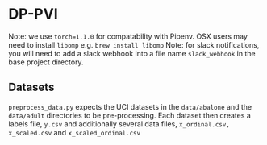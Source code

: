 # DP-PVI

Note: we use `torch=1.1.0` for compatability with Pipenv.
  OSX users may need to install `libomp` e.g. `brew install libomp`
Note: for slack notifications, you will need to add a slack webhook into a file name `slack_webhook` in the base project directory.

## Datasets
`preprocess_data.py` expects the UCI datasets in the `data/abalone` and the `data/adult` directories to be pre-processing. Each dataset then creates a labels file, `y.csv` and additionally several data files, `x_ordinal.csv, x_scaled.csv` and `x_scaled_ordinal.csv`

  